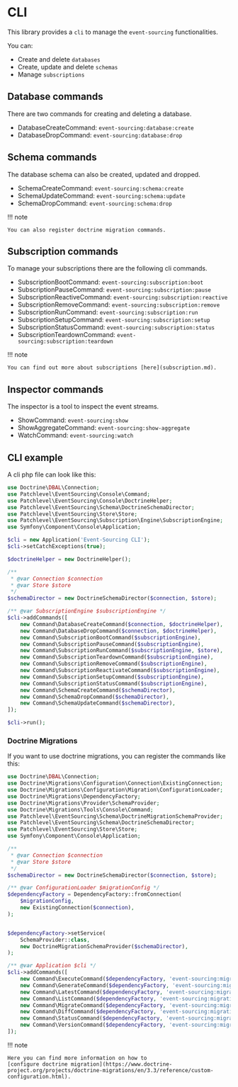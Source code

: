 # CLI

This library provides a `cli` to manage the `event-sourcing` functionalities.

You can:

* Create and delete `databases`
* Create, update and delete `schemas`
* Manage `subscriptions`

## Database commands

There are two commands for creating and deleting a database.

* DatabaseCreateCommand: `event-sourcing:database:create`
* DatabaseDropCommand: `event-sourcing:database:drop`

## Schema commands

The database schema can also be created, updated and dropped.

* SchemaCreateCommand: `event-sourcing:schema:create`
* SchemaUpdateCommand: `event-sourcing:schema:update`
* SchemaDropCommand: `event-sourcing:schema:drop`

!!! note

    You can also register doctrine migration commands.
    
## Subscription commands

To manage your subscriptions there are the following cli commands.

* SubscriptionBootCommand: `event-sourcing:subscription:boot`
* SubscriptionPauseCommand: `event-sourcing:subscription:pause`
* SubscriptionReactiveCommand: `event-sourcing:subscription:reactive`
* SubscriptionRemoveCommand: `event-sourcing:subscription:remove`
* SubscriptionRunCommand: `event-sourcing:subscription:run`
* SubscriptionSetupCommand: `event-sourcing:subscription:setup`
* SubscriptionStatusCommand: `event-sourcing:subscription:status`
* SubscriptionTeardownCommand: `event-sourcing:subscription:teardown`

!!! note

    You can find out more about subscriptions [here](subscription.md).
    
## Inspector commands

The inspector is a tool to inspect the event streams.

* ShowCommand: `event-sourcing:show`
* ShowAggregateCommand: `event-sourcing:show-aggregate`
* WatchCommand: `event-sourcing:watch`

## CLI example

A cli php file can look like this:

```php
use Doctrine\DBAL\Connection;
use Patchlevel\EventSourcing\Console\Command;
use Patchlevel\EventSourcing\Console\DoctrineHelper;
use Patchlevel\EventSourcing\Schema\DoctrineSchemaDirector;
use Patchlevel\EventSourcing\Store\Store;
use Patchlevel\EventSourcing\Subscription\Engine\SubscriptionEngine;
use Symfony\Component\Console\Application;

$cli = new Application('Event-Sourcing CLI');
$cli->setCatchExceptions(true);

$doctrineHelper = new DoctrineHelper();

/**
 * @var Connection $connection
 * @var Store $store
 */
$schemaDirector = new DoctrineSchemaDirector($connection, $store);

/** @var SubscriptionEngine $subscriptionEngine */
$cli->addCommands([
    new Command\DatabaseCreateCommand($connection, $doctrineHelper),
    new Command\DatabaseDropCommand($connection, $doctrineHelper),
    new Command\SubscriptionBootCommand($subscriptionEngine),
    new Command\SubscriptionPauseCommand($subscriptionEngine),
    new Command\SubscriptionRunCommand($subscriptionEngine, $store),
    new Command\SubscriptionTeardownCommand($subscriptionEngine),
    new Command\SubscriptionRemoveCommand($subscriptionEngine),
    new Command\SubscriptionReactivateCommand($subscriptionEngine),
    new Command\SubscriptionSetupCommand($subscriptionEngine),
    new Command\SubscriptionStatusCommand($subscriptionEngine),
    new Command\SchemaCreateCommand($schemaDirector),
    new Command\SchemaDropCommand($schemaDirector),
    new Command\SchemaUpdateCommand($schemaDirector),
]);

$cli->run();
```
### Doctrine Migrations

If you want to use doctrine migrations, you can register the commands like this:

```php
use Doctrine\DBAL\Connection;
use Doctrine\Migrations\Configuration\Connection\ExistingConnection;
use Doctrine\Migrations\Configuration\Migration\ConfigurationLoader;
use Doctrine\Migrations\DependencyFactory;
use Doctrine\Migrations\Provider\SchemaProvider;
use Doctrine\Migrations\Tools\Console\Command;
use Patchlevel\EventSourcing\Schema\DoctrineMigrationSchemaProvider;
use Patchlevel\EventSourcing\Schema\DoctrineSchemaDirector;
use Patchlevel\EventSourcing\Store\Store;
use Symfony\Component\Console\Application;

/**
 * @var Connection $connection
 * @var Store $store
 */
$schemaDirector = new DoctrineSchemaDirector($connection, $store);

/** @var ConfigurationLoader $migrationConfig */
$dependencyFactory = DependencyFactory::fromConnection(
    $migrationConfig,
    new ExistingConnection($connection),
);


$dependencyFactory->setService(
    SchemaProvider::class,
    new DoctrineMigrationSchemaProvider($schemaDirector),
);

/** @var Application $cli */
$cli->addCommands([
    new Command\ExecuteCommand($dependencyFactory, 'event-sourcing:migrations:execute'),
    new Command\GenerateCommand($dependencyFactory, 'event-sourcing:migrations:generate'),
    new Command\LatestCommand($dependencyFactory, 'event-sourcing:migrations:latest'),
    new Command\ListCommand($dependencyFactory, 'event-sourcing:migrations:list'),
    new Command\MigrateCommand($dependencyFactory, 'event-sourcing:migrations:migrate'),
    new Command\DiffCommand($dependencyFactory, 'event-sourcing:migrations:diff'),
    new Command\StatusCommand($dependencyFactory, 'event-sourcing:migrations:status'),
    new Command\VersionCommand($dependencyFactory, 'event-sourcing:migrations:version'),
]);
```
!!! note

    Here you can find more information on how to 
    [configure doctrine migration](https://www.doctrine-project.org/projects/doctrine-migrations/en/3.3/reference/custom-configuration.html).
    